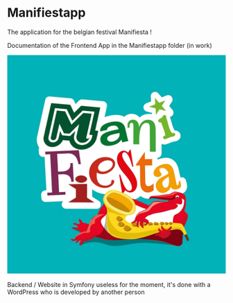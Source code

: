 # Manifiestapp
The application for the belgian festival Manifiesta !

Documentation of the Frontend App in the Manifiestapp folder (in work)

![alt UML](https://raw.githubusercontent.com/FreeCaribou/Manifiestapp/main/Manifiestapp/resources/icon.png)

Backend / Website in Symfony useless for the moment, it's done with a WordPress who is developed by another person
